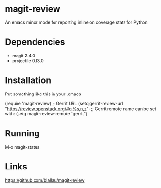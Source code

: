 # magit-review

An emacs minor mode for reporting inline on coverage stats for Python

# Dependencies

* magit 2.4.0
* projectile 0.13.0

# Installation

Put something like this in your .emacs

(require 'magit-review)
;; Gerrit URL
(setq gerrit-review-url "https://review.openstack.org/#q,%s,n,z")
;; Gerrit remote name can be set with:
(setq magit-review-remote "gerrit")

# Running

M-x magit-status

# Links

https://github.com/blallau/magit-review
